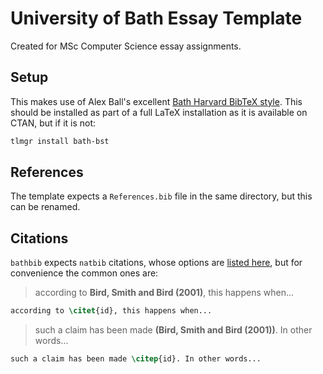 # University of Bath Essay Template

Created for MSc Computer Science essay assignments.

## Setup

This makes use of Alex Ball's excellent [Bath Harvard BibTeX style](https://github.com/alex-ball/bathbib). This should be installed as part of a full LaTeX installation as it is available on CTAN, but if it is not:

```bash
tlmgr install bath-bst
```

## References

The template expects a `References.bib` file in the same directory, but this can be renamed.

## Citations

`bathbib` expects `natbib` citations, whose options are [listed here](https://www.overleaf.com/learn/latex/Natbib_citation_styles), but for convenience the common ones are:

> according to **Bird, Smith and Bird (2001)**, this happens when...

```latex
according to \citet{id}, this happens when...
```

> such a claim has been made **(Bird, Smith and Bird (2001))**. In other words...

```latex
such a claim has been made \citep{id}. In other words...
```
